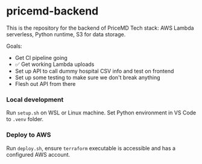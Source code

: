# pricemd-backend
This is the repository for the backend of PriceMD
Tech stack: AWS Lambda serverless, Python runtime, S3 for data storage.

Goals:
 - Get CI pipeline going
 - ✅ Get working Lambda uploads
 - Set up API to call dummy hospital CSV info and test on frontend
 - Set up some testing to make sure we don't break anything
 - Flesh out API from there

### Local development
Run `setup.sh` on WSL or Linux machine. Set Python environment in VS Code to `.venv` folder.

### Deploy to AWS
Run `deploy.sh`, ensure `terraform` executable is accessible and has a configured AWS account.
